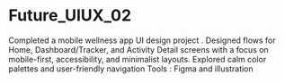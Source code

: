 # Future_UIUX_02

 Completed a mobile wellness app UI design project . Designed flows for Home, Dashboard/Tracker, and Activity Detail screens with a focus on mobile-first, accessibility, and minimalist layouts.  Explored calm color palettes and user-friendly navigation
Tools : Figma and illustration
